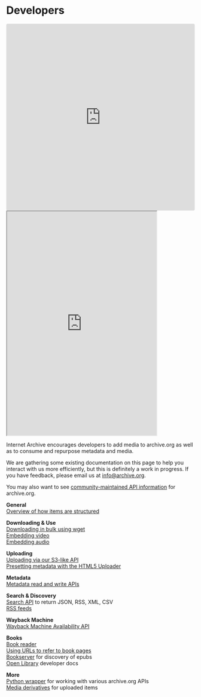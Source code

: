 # Developers

<iframe src="https://codesandbox.io/embed/great-chaplygin-sxcyx?fontsize=14&hidenavigation=1&theme=dark"
     style="width:100%; height:500px; border:0; border-radius: 4px; overflow:hidden;"
     title="Search Archive"
     allow="accelerometer; ambient-light-sensor; camera; encrypted-media; geolocation; gyroscope; hid; microphone; midi; payment; usb; vr; xr-spatial-tracking"
     sandbox="allow-forms allow-modals allow-popups allow-presentation allow-same-origin allow-scripts"
   ></iframe>

<iframe src="https://archive.org/advancedsearch.php" comp-type="feed" width="400" height="600"></iframe>

Internet Archive encourages developers to add media to archive.org as well as to consume and repurpose metadata and media.

We are gathering some existing documentation on this page to help you interact with us more efficiently, but this is definitely a work in progress.  If you have feedback, please email us at <info@archive.org>.

You may also want to see  [community-maintained API information](https://archive.readme.io/) for archive.org.

**General**\
[Overview of how items are structured](http://blog.archive.org/2011/03/31/how-archive-org-items-are-structured/)

**Downloading & Use**\
[Downloading in bulk using wget\
](http://blog.archive.org/2012/04/26/downloading-in-bulk-using-wget/)[Embedding video](https://archive.org/help/video.php)\
[Embedding audio](https://archive.org/help/audio.php)

**Uploading**\
[Uploading via our S3-like API](https://github.com/vmbrasseur/IAS3API#internet-archive-s3-api-documentation)\
[Presetting metadata with the HTML5 Uploader](http://blog.archive.org/2013/02/08/presetting-metadata-with-the-new-beta-uploader/)

**Metadata**\
[Metadata read and write APIs](http://blog.archive.org/2013/07/04/metadata-api/)

**Search & Discovery**\
[Search API](https://archive.org/advancedsearch.php#raw) to return JSON, RSS, XML, CSV\
[RSS feeds](https://archive.org/help/rss.php)

**Wayback Machine**\
[Wayback Machine Availability API](https://archive.org/help/wayback_api.php)

**Books**\
[Book reader](https://openlibrary.org/dev/docs/bookreader)\
[Using URLs to refer to book pages\
](https://openlibrary.org/dev/docs/bookurls)[Bookserver](https://archive.org/bookserver) for discovery of epubs\
[Open Library](https://openlibrary.org/dev/docs) developer docs

**More**\
[Python wrapper](https://github.com/jjjake/ia-wrapper) for working with various archive.org APIs\
[Media derivatives](https://archive.org/help/derivatives.php) for uploaded items
